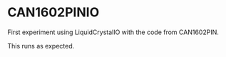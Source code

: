 # CAN1602PINIO

First experiment using LiquidCrystalIO with the code from CAN1602PIN.

This runs as expected.
